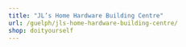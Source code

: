 ```yaml
---
title: "JL’s Home Hardware Building Centre"
url: /guelph/jls-home-hardware-building-centre/
shop: doityourself
---
```

